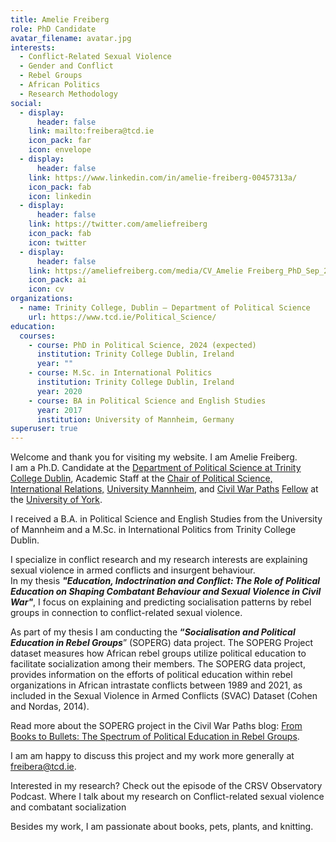 ```yaml
---
title: Amelie Freiberg
role: PhD Candidate
avatar_filename: avatar.jpg
interests:
  - Conflict-Related Sexual Violence
  - Gender and Conflict
  - Rebel Groups
  - African Politics
  - Research Methodology
social:
  - display:
      header: false
    link: mailto:freibera@tcd.ie
    icon_pack: far
    icon: envelope
  - display:
      header: false
    link: https://www.linkedin.com/in/amelie-freiberg-00457313a/
    icon_pack: fab
    icon: linkedin
  - display:
      header: false
    link: https://twitter.com/ameliefreiberg
    icon_pack: fab
    icon: twitter
  - display:
      header: false
    link: https://ameliefreiberg.com/media/CV_Amelie Freiberg_PhD_Sep_2024.pdf
    icon_pack: ai
    icon: cv
organizations:
  - name: Trinity College, Dublin – Department of Political Science
    url: https://www.tcd.ie/Political_Science/
education:
  courses:
    - course: PhD in Political Science, 2024 (expected)
      institution: Trinity College Dublin, Ireland
      year: ""
    - course: M.Sc. in International Politics
      institution: Trinity College Dublin, Ireland
      year: 2020
    - course: BA in Political Science and English Studies
      year: 2017
      institution: University of Mannheim, Germany
superuser: true
---
```

<!--StartFragment-->

Welcome and thank you for visiting my website. I am Amelie Freiberg.\
I am a Ph.D. Candidate at the [Department of Political Science at Trinity College Dublin](https://www.tcd.ie/Political_Science/), Academic Staff at the [Chair of Political Science, International Relations,](https://www.sowi.uni-mannheim.de/carey/) [University Mannheim](https://www.uni-mannheim.de/), and [Civil War Paths](https://www.civilwarpaths.org/) [Fellow](https://www.civilwarpaths.org/the-centre/people/) at the [University of York](https://www.york.ac.uk/).

I received a B.A. in Political Science and English Studies from the University of Mannheim and a M.Sc. in International Politics from Trinity College Dublin.

I specialize in conflict research and my research interests are explaining sexual violence in armed conflicts and insurgent behaviour.\
In my thesis ***"*Education, Indoctrination and Conflict: The Role of Political Education on Shaping Combatant Behaviour and Sexual Violence in Civil War*"***, I focus on explaining and predicting socialisation patterns by rebel groups in connection to conflict-related sexual violence.

As part of my thesis I am conducting the **“*Socialisation and Political Education in Rebel Groups***” (SOPERG) data project. The SOPERG Project dataset measures how African rebel groups utilize political education to facilitate socialization among their members. The SOPERG data project, provides information on the efforts of political education within rebel organizations in African intrastate conflicts between 1989 and 2021, as included in the Sexual Violence in Armed Conflicts (SVAC) Dataset (Cohen and Nordas, 2014). 

Read more about the SOPERG project in the Civil War Paths blog: [From Books to Bullets: The Spectrum of Political Education in Rebel Groups](https://www.civilwarpaths.org/from-books-to-bullets-the-spectrum-of-political-education-in-rebel-groups/). 

I am am happy to discuss this project and my work more generally at freibera@tcd.ie. 

Interested in my research? Check out the episode of the CRSV Observatory Podcast. Where I talk about my research on Conflict-related sexual violence and combatant socialization

Besides my work, I am passionate about books, pets, plants, and knitting.

<!--EndFragment-->